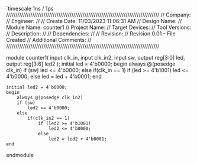 `timescale 1ns / 1ps
//////////////////////////////////////////////////////////////////////////////////
// Company: 
// Engineer: 
// 
// Create Date: 11/03/2023 11:06:31 AM
// Design Name: 
// Module Name: counter1
// Project Name: 
// Target Devices: 
// Tool Versions: 
// Description: 
// 
// Dependencies: 
// 
// Revision:
// Revision 0.01 - File Created
// Additional Comments:
// 
//////////////////////////////////////////////////////////////////////////////////


module counter1(
    input clk_in,
    input clk_in2,
    input sw,
    output reg[3:0] led,
    output reg[3:6] led2
    );
    initial led = 4'b0000;
    begin
        always @(posedge clk_in)
        if (sw)
            led <= 4'b0000;
        else 
            if(clk_in == 1)
                if (led >= 4'b1001)
                    led <= 4'b0000;
                else
                    led = led + 4'b0001;
    end

    initial led2 = 4'b0000;
    begin 
        always @(posedge clk_in2)
        if (sw)
            led2 <= 4'b0000;
        else 
            if(clk_in2 == 1)
                if (led2 >= 4'b1001)
                    led2 <= 4'b0000;
                else
                    led2 = led2 + 4'b0001;
    end
endmodule
    